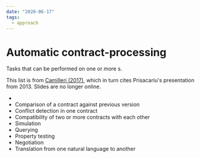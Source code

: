 ```yaml
---
date: "2020-06-17"
tags:
  - approach
---
```


# Automatic contract-processing

Tasks that can be performed on one or more <contract>s.

This list is from [Camilleri (2017)](https://gupea.ub.gu.se/bitstream/2077/53815/1/gupea_2077_53815_1.pdf), which in turn cites Prisacariu's presentation from 2013. Slides are no longer online.

- <visualization>
- Comparison of a contract against previous version
- Conflict detection in one contract
- Compatibility of two or more contracts with each other
- Simulation
- Querying
- Property testing
- Negotiation
- Translation from one natural language to another
